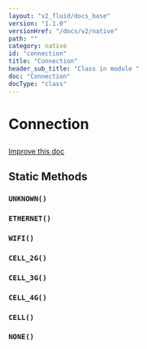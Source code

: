 ```yaml
---
layout: "v2_fluid/docs_base"
version: "1.1.0"
versionHref: "/docs/v2/native"
path: ""
category: native
id: "connection"
title: "Connection"
header_sub_title: "Class in module "
doc: "Connection"
docType: "class"
---
```









<h1 class="api-title">

  
  Connection
  

  

  

</h1>

<a class="improve-v2-docs" href='http://github.com/driftyco/ionic-native/edit/master/src/plugins/network.ts#L74'>
  Improve this doc
</a>





<!-- decorators --><!-- @usage tag -->


<!-- @property tags -->
<h2>Static Methods</h2>
<div id="UNKNOWN"></div>
<h3><code>UNKNOWN()</code>

</h3>









<div id="ETHERNET"></div>
<h3><code>ETHERNET()</code>

</h3>









<div id="WIFI"></div>
<h3><code>WIFI()</code>

</h3>









<div id="CELL_2G"></div>
<h3><code>CELL_2G()</code>

</h3>









<div id="CELL_3G"></div>
<h3><code>CELL_3G()</code>

</h3>









<div id="CELL_4G"></div>
<h3><code>CELL_4G()</code>

</h3>









<div id="CELL"></div>
<h3><code>CELL()</code>

</h3>









<div id="NONE"></div>
<h3><code>NONE()</code>

</h3>










<!-- methods on the class --><!-- related link --><!-- end content block -->


<!-- end body block -->

